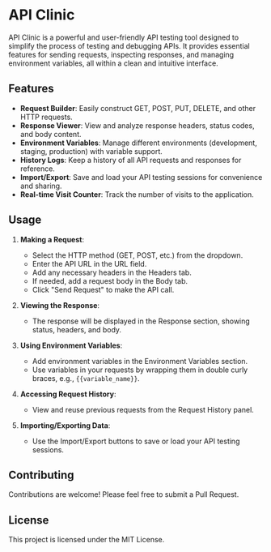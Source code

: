 # API Clinic

API Clinic is a powerful and user-friendly API testing tool designed to simplify the process of testing and debugging APIs. It provides essential features for sending requests, inspecting responses, and managing environment variables, all within a clean and intuitive interface.

## Features

- **Request Builder**: Easily construct GET, POST, PUT, DELETE, and other HTTP requests.
- **Response Viewer**: View and analyze response headers, status codes, and body content.
- **Environment Variables**: Manage different environments (development, staging, production) with variable support.
- **History Logs**: Keep a history of all API requests and responses for reference.
- **Import/Export**: Save and load your API testing sessions for convenience and sharing.
- **Real-time Visit Counter**: Track the number of visits to the application.

## Usage

1. **Making a Request**:
   - Select the HTTP method (GET, POST, etc.) from the dropdown.
   - Enter the API URL in the URL field.
   - Add any necessary headers in the Headers tab.
   - If needed, add a request body in the Body tab.
   - Click "Send Request" to make the API call.

2. **Viewing the Response**:
   - The response will be displayed in the Response section, showing status, headers, and body.

3. **Using Environment Variables**:
   - Add environment variables in the Environment Variables section.
   - Use variables in your requests by wrapping them in double curly braces, e.g., `{{variable_name}}`.

4. **Accessing Request History**:
   - View and reuse previous requests from the Request History panel.

5. **Importing/Exporting Data**:
   - Use the Import/Export buttons to save or load your API testing sessions.

## Contributing

Contributions are welcome! Please feel free to submit a Pull Request.

## License

This project is licensed under the MIT License.